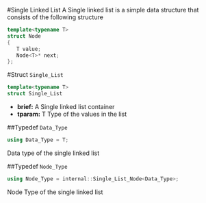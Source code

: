  #Single Linked List
 A Single linked list is a simple data structure that consists of the following structure
 ```C++
 template<typename T>
 struct Node
 {
 	T value;
 	Node<T>* next;
 };
 ```
#Struct `Single_List`
```C++
template<typename T>
struct Single_List
```
- **brief:**      A Single linked list container
- **tparam:**     T     Type of the values in the list

##Typedef `Data_Type`
```C++
using Data_Type = T;
```
Data type of the single linked list

##Typedef `Node_Type`
```C++
using Node_Type = internal::Single_List_Node<Data_Type>;
```
Node Type of the single linked list
